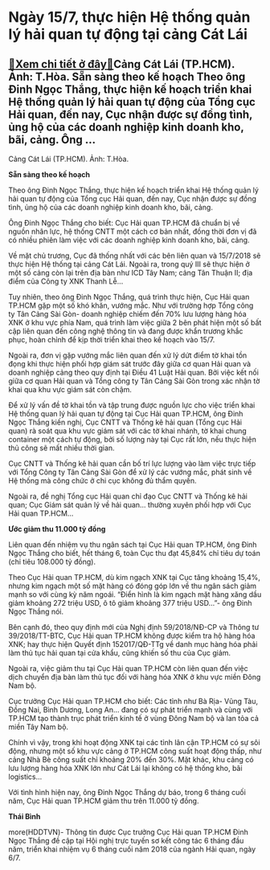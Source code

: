 Ngày 15/7, thực hiện Hệ thống quản lý hải quan tự động tại cảng Cát Lái
=======================================================================

[:gift:Xem chi tiết ở đây:gift:](https://hddtvn.com/ngay-15-7-thuc-hien-he-thong-quan-ly-hai-quan-tu-dong-tai-cang-cat-lai/)Cảng Cát Lái (TP.HCM). Ảnh: T.Hòa. Sẵn sàng theo kế hoạch Theo ông Đinh Ngọc Thắng, thực hiện kế hoạch triển khai Hệ thống quản lý hải quan tự động của Tổng cục Hải quan, đến nay, Cục nhận được sự đồng tình, ủng hộ của các doanh nghiệp kinh doanh kho, bãi, cảng. Ông …
----------------------------------------------------------------------------------------------------------------------------------------------------------------------------------------------------------------------------------------------------------------------------







 






 Cảng Cát Lái (TP.HCM). Ảnh: T.Hòa. 


**Sẵn sàng theo kế hoạch**


Theo ông Đinh Ngọc Thắng, thực hiện kế hoạch triển khai Hệ thống quản lý hải quan tự động của Tổng cục Hải quan, đến nay, Cục nhận được sự đồng tình, ủng hộ của các doanh nghiệp kinh doanh kho, bãi, cảng.


Ông Đinh Ngọc Thắng cho biết: Cục Hải quan TP.HCM đã chuẩn bị về nguồn nhân lực, hệ thống CNTT một cách cơ bản nhất, đồng thời đơn vị đã có nhiều phiên làm việc với các doanh nghiệp kinh doanh kho, bãi, cảng.


Về mặt chủ trương, Cục đã thống nhất với các bên liên quan và 15/7/2018 sẽ thực hiện Hệ thống tại cảng Cát Lái. Ngoài ra, trong quý III sẽ thực hiện ở một số cảng còn lại trên địa bàn như ICD Tây Nam; cảng Tân Thuận II; địa điểm của Công ty XNK Thanh Lễ…


Tuy nhiên, theo ông Đinh Ngọc Thắng, quá trình thực hiện, Cục Hải quan TP.HCM gặp một số khó khăn, vướng mắc. Như với trường hợp Tổng công ty Tân Cảng Sài Gòn- doanh nghiệp chiếm đến 70% lưu lượng hàng hóa XNK ở khu vực phía Nam, quá trình làm việc giữa 2 bên phát hiện một số bất cập liên quan đến công nghệ thông tin và đang được khẩn trương khắc phục, hoàn chỉnh để kịp thời triển khai theo kế hoạch vào 15/7.


Ngoài ra, đơn vị gặp vướng mắc liên quan đến xử lý dứt điểm tờ khai tồn đọng khi thực hiện phối hợp giám sát trước đây giữa cơ quan Hải quan và doanh nghiệp cảng theo quy định tại Điều 41 Luật Hải quan. Bởi việc kết nối giữa cơ quan Hải quan và Tổng công ty Tân Cảng Sài Gòn trong xác nhận tờ khai qua khu vực giám sát còn chậm.


Để xử lý vấn đề tờ khai tồn và tập trung được nguồn lực cho việc triển khai Hệ thống quan lý hải quan tự động tại Cục Hải quan TP.HCM, ông Đinh Ngọc Thắng kiến nghị, Cục CNTT và Thống kê hải quan (Tổng cục Hải quan) rà soát qua khu vực giám sát với các tờ khai nhánh, tờ khai chung container một cách tự động, bởi số lượng này tại Cục rất lớn, nếu thực hiện thủ công sẽ mất nhiều thời gian.


Cục CNTT và Thống kê hải quan cần bố trí lực lượng vào làm việc trực tiếp với Tổng Công ty Tân Cảng Sài Gòn để xử lý các vướng mắc, phát sinh về Hệ thống mà công chức ở chi cục không đủ thẩm quyền.


Ngoài ra, đề nghị Tổng cục Hải quan chỉ đạo Cục CNTT và Thống kê hải quan; Cục Giám sát quản lý về hải quan… thường xuyên phối hợp với Cục Hải quan TP.HCM…


**Ước giảm thu 11.000 tỷ đồng**


Liên quan đến nhiệm vụ thu ngân sách tại Cục Hải quan TP.HCM, ông Đinh Ngọc Thắng cho biết, hết tháng 6, toàn Cục thu đạt 45,84% chỉ tiêu dự toán (chỉ tiêu 108.000 tỷ đồng). 


Theo Cục Hải quan TP.HCM, dù kim ngạch XNK tại Cục tăng khoảng 15,4%, nhưng kim ngạch một số mặt hàng có đóng góp lớn về thu ngân sách giảm mạnh so với cùng kỳ năm ngoái. “Điển hình là kim ngạch mặt hàng xăng dầu giảm khoảng 272 triệu USD, ô tô giảm khoảng 377 triệu USD…”- ông Đinh Ngọc Thắng nói.


Bên cạnh đó, theo quy định mới của Nghị định 59/2018/NĐ-CP và Thông tư 39/2018/TT-BTC, Cục Hải quan TP.HCM không được kiểm tra hộ hàng hóa XNK; hay thực hiện Quyết định 152017/QĐ-TTg về danh mục hàng hóa phải làm thủ tục hải quan tại cửa khẩu, cũng khiến số thu của Cục giảm.


Ngoài ra, việc giảm thu tại Cục Hải quan TP.HCM còn liên quan đến việc dịch chuyển địa bàn làm thủ tục đối với hàng hóa XNK ở khu vực miền Đông Nam bộ.


Cục trưởng Cục Hải quan TP.HCM cho biết: Các tỉnh như Bà Rịa- Vũng Tàu, Đồng Nai, Bình Dương, Long An… đang có sự phát triển mạnh và cùng với TP.HCM tạo thành trục phát triển kinh tế ở vùng Đông Nam bộ và lan tỏa cả miền Tây Nam bộ.


Chính vì vậy, trong khi hoạt động XNK tại các tỉnh lân cận TP.HCM có sự sôi động, nhưng một số khu vực cảng ở TP.HCM công suất hoạt động thấp, như cảng Nhà Bè công suất chỉ khoảng 20% đến 30%. Mặt khác, khu cảng có lưu lượng hàng hóa XNK lớn như Cát Lái lại không có hệ thống kho, bãi logistics…


Với tình hình hiện nay, ông Đinh Ngọc Thắng dự báo, trong 6 tháng cuối năm, Cục Hải quan TP.HCM giảm thu trên 11.000 tỷ đồng.






**Thái Bình**



more(HDDTVN)- Thông tin được Cục trưởng Cục Hải quan TP.HCM Đinh Ngọc Thắng đề cập tại Hội nghị trực tuyến sơ kết công tác 6 tháng đầu năm, triển khai nhiệm vụ 6 tháng cuối năm 2018 của ngành Hải quan, ngày 6/7.

